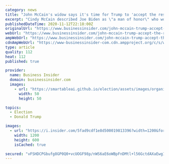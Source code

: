 ```yaml
---
category: news
title: "John McCain's widow says it's time for Trump to 'accept the results and get on with the healing'"
excerpt: "Cindy McCain described Joe Biden as \"a man of honor\" who would \"heal the wounds caused by the outgoing administration.\""
publishedDateTime: 2020-11-12T22:18:00Z
originalUrl: "https://www.businessinsider.com/john-mccain-trump-accept-the-results-cindy-2020-11"
webUrl: "https://www.businessinsider.com/john-mccain-trump-accept-the-results-cindy-2020-11"
ampWebUrl: "https://www.businessinsider.com/john-mccain-trump-accept-the-results-cindy-2020-11?amp"
cdnAmpWebUrl: "https://www-businessinsider-com.cdn.ampproject.org/c/s/www.businessinsider.com/john-mccain-trump-accept-the-results-cindy-2020-11?amp"
type: article
quality: 112
heat: 112
published: true

provider:
  name: Business Insider
  domain: businessinsider.com
  images:
    - url: "https://smartableai.github.io/election/assets/images/organizations/businessinsider.com-50x50.jpg"
      width: 50
      height: 50

topics:
  - Election
  - Donald Trump

images:
  - url: "https://i.insider.com/5fad9cdf1e8d500019813396?width=1200&format=jpeg"
    width: 1200
    height: 600
    isCached: true

secured: "vFSHDCPGbufg8GP0Q0+vcUOGF98p/nWS6aE6oWBpFnDMtl+l56GctdAXaEwg1K2DatU0CzZDr9ULLCJhoVudsdaibpnvWijbCWeTChASBnw0U9Hs9KZchLur/LKrLPXMtjKr0GxtyRYNGKI+m+iBJwRj/vqVjfOwCHMid0Uuzie5VRxCHmsml0W93bh+LO5csjXXQ1+bjYuHK5vYLzRy1iChQskMzpwXqrzpo/4t2XlxOVTGqwSvUCmTSW+SNwIMRKlMLSJd1p4fXqq4O7FpHKPYK9Yry61eBwPDFdAnBoORaVDUIfQ8JdHmwEXUmflOOrMQNuCBte7IUNpzAmVeGsUueHScI7b9D1IJ1nsQ7r0=;JSEbinfRVF0JKZKEqkbqcA=="
---
```


